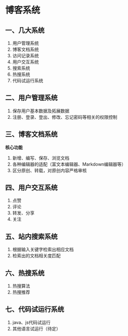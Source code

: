 # 博客系统

## 一、几大系统

1. 用户管理系统
2. 博客文档系统
3. 访问记录系统
4. 用户交互系统
5. 搜索系统
6. 热搜系统
7. 代码试运行系统

## 二、用户管理系统

1. 保存用户基本数据及拓展数据
2. 注册、登录、登出、修改、忘记密码等相关的权限控制

## 三、博客文档系统

**核心功能**

1. 新增、编写、保存、浏览文档
2. 各种编辑器的适配（富文本编辑器、Markdown编辑器等）
3. 区分原创、转载，对原创内容严格审核

## 四、用户交互系统

1. 点赞
2. 评论
3. 转发、分享
4. 关注

## 五、站内搜索系统

1. 根据输入关键字检索出相应文档
2. 检索出的文档相关度匹配

## 六、热搜系统

1. 热搜算法
2. 热搜推荐

## 七、代码试运行系统

1. java、js代码试运行
2. 其他语言试运行（待定）